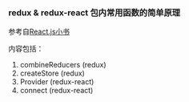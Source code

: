 ### redux & redux-react 包内常用函数的简单原理

参考自[React.js小书](http://huziketang.mangojuice.top/books/react/)

内容包括：

1. combineReducers (redux)
2. createStore (redux)
3. Provider (redux-react)
4. connect (redux-react)